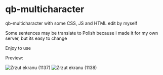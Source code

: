 # qb-multicharacter

qb-multicharacter with some CSS, JS and HTML edit by myself

Some sentences may be translate to Polish because i made it for my own server, but its easy to change

Enjoy to use

Preview:

![Zrzut ekranu (1137)](https://github.com/alexdmitriew12/qb-mutlicharacter-edit/assets/126459381/1871f57c-9d35-42e7-8dc3-2a4f58968a87)
![Zrzut ekranu (1138)](https://github.com/alexdmitriew12/qb-mutlicharacter-edit/assets/126459381/1c4c6f54-196f-41b2-b3a5-0ba5b5905cad)
